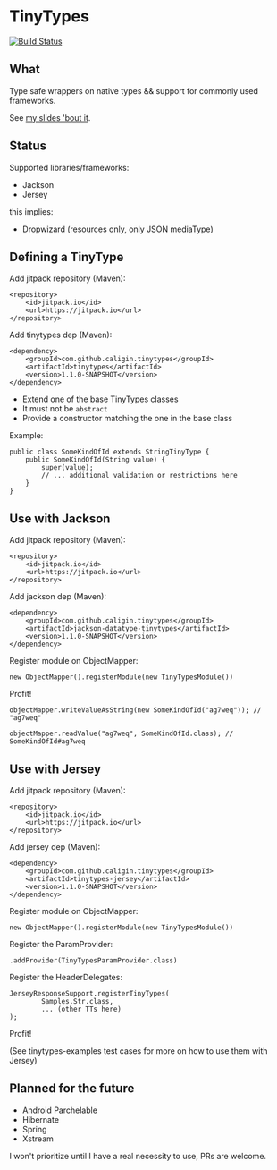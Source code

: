 # TinyTypes

[![Build Status](https://travis-ci.org/caligin/tinytypes.svg?branch=master)](https://travis-ci.org/caligin/tinytypes)

## What

Type safe wrappers on native types && support for commonly used frameworks.

See [my slides 'bout it](http://slides.com/caligin/tinytypes#/).

## Status

Supported libraries/frameworks:

- Jackson
- Jersey

this implies:
- Dropwizard (resources only, only JSON mediaType)

## Defining a TinyType

Add jitpack repository (Maven):
```
<repository>
    <id>jitpack.io</id>
    <url>https://jitpack.io</url>
</repository>
```

Add tinytypes dep (Maven):
```
<dependency>
    <groupId>com.github.caligin.tinytypes</groupId>
    <artifactId>tinytypes</artifactId>
    <version>1.1.0-SNAPSHOT</version>
</dependency>
```

- Extend one of the base TinyTypes classes
- It must not be `abstract`
- Provide a constructor matching the one in the base class

Example:
```
public class SomeKindOfId extends StringTinyType {
    public SomeKindOfId(String value) {
        super(value);
        // ... additional validation or restrictions here
    }
}
```

## Use with Jackson

Add jitpack repository (Maven):
```
<repository>
    <id>jitpack.io</id>
    <url>https://jitpack.io</url>
</repository>
```

Add jackson dep (Maven):
```
<dependency>
    <groupId>com.github.caligin.tinytypes</groupId>
    <artifactId>jackson-datatype-tinytypes</artifactId>
    <version>1.1.0-SNAPSHOT</version>
</dependency>
```

Register module on ObjectMapper:
```
new ObjectMapper().registerModule(new TinyTypesModule())
```

Profit!
```
objectMapper.writeValueAsString(new SomeKindOfId("ag7weq")); // "ag7weq"

objectMapper.readValue("ag7weq", SomeKindOfId.class); // SomeKindOfId#ag7weq
```

## Use with Jersey

Add jitpack repository (Maven):
```
<repository>
    <id>jitpack.io</id>
    <url>https://jitpack.io</url>
</repository>
```

Add jersey dep (Maven):
```
<dependency>
    <groupId>com.github.caligin.tinytypes</groupId>
    <artifactId>tinytypes-jersey</artifactId>
    <version>1.1.0-SNAPSHOT</version>
</dependency>
```

Register module on ObjectMapper:
```
new ObjectMapper().registerModule(new TinyTypesModule())
```

Register the ParamProvider:
```
.addProvider(TinyTypesParamProvider.class)
```

Register the HeaderDelegates:
```
JerseyResponseSupport.registerTinyTypes(
        Samples.Str.class,
        ... (other TTs here)
);

```

Profit!

(See tinytypes-examples test cases for more on how to use them with Jersey)

## Planned for the future

- Android Parchelable
- Hibernate
- Spring
- Xstream

I won't prioritize until I have a real necessity to use, PRs are welcome.
